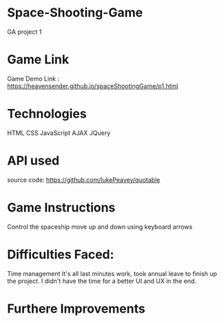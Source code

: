 # Space-Shooting-Game
GA project 1

# Game Link
Game Demo Link : https://heavensender.github.io/spaceShootingGame/p1.html

# Technologies
HTML
CSS
JavaScript
AJAX
JQuery  

# API used
source code: https://github.com/lukePeavey/quotable


# Game Instructions
Control the spaceship move up and down using keyboard arrows 

# Difficulties Faced: 
Time management 
It's all last minutes work, took annual leave to finish up the project. I didn't have the time for a better UI and UX in the end. 

# Furthere Improvements 


